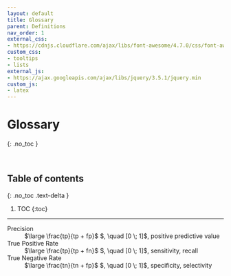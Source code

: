 ```yaml
---
layout: default
title: Glossary
parent: Definitions
nav_order: 1
external_css:
- https://cdnjs.cloudflare.com/ajax/libs/font-awesome/4.7.0/css/font-awesome.min
custom_css:
- tooltips
- lists
external_js:
- https://ajax.googleapis.com/ajax/libs/jquery/3.5.1/jquery.min
custom_js:
- latex
---
```


# Glossary
{: .no_toc }

<br>

## Table of contents
{: .no_toc .text-delta }

1. TOC
{:toc}

---

<dl>
  <dt>Precision</dt>
  <dd>$\large \frac{tp}{tp + fp}$ $, \quad [0 \; 1]$, positive predictive value</dd>

  <dt>True Positive Rate</dt>
  <dd>$\large \frac{tp}{tp + fn}$ $, \quad [0 \; 1]$, sensitivity, recall</dd>

  <dt>True Negative Rate</dt>
  <dd>$\large \frac{tn}{tn + fp}$ $, \quad [0 \; 1]$, specificity, selectivity</dd>
</dl>

<br>
<br>
<br>
<br>
